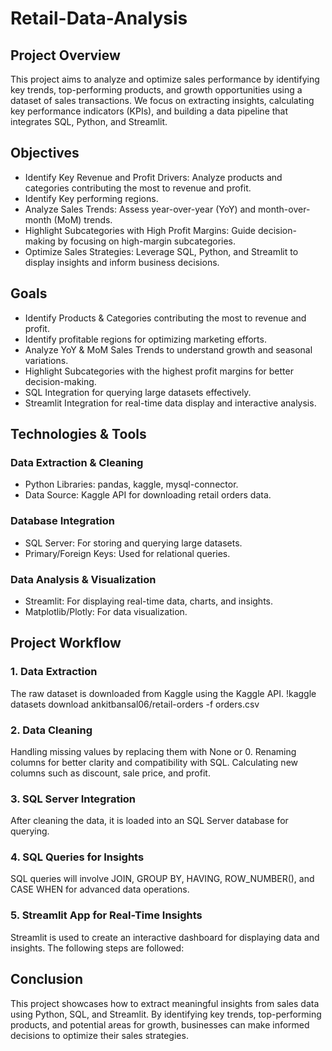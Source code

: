 # Retail-Data-Analysis

## Project Overview
This project aims to analyze and optimize sales performance by identifying key trends, top-performing products, and growth opportunities using a dataset of sales transactions. We focus on extracting insights, calculating key performance indicators (KPIs), and building a data pipeline that integrates SQL, Python, and Streamlit.
## Objectives
- Identify Key Revenue and Profit Drivers: Analyze products and categories contributing the most to revenue and profit.
- Identify Key performing regions.
- Analyze Sales Trends: Assess year-over-year (YoY) and month-over-month (MoM) trends.
- Highlight Subcategories with High Profit Margins: Guide decision-making by focusing on high-margin subcategories.
- Optimize Sales Strategies: Leverage SQL, Python, and Streamlit to display insights and inform business decisions.
## Goals
- Identify Products & Categories contributing the most to revenue and profit.
- Identify profitable regions for optimizing marketing efforts.
- Analyze YoY & MoM Sales Trends to understand growth and seasonal variations.
- Highlight Subcategories with the highest profit margins for better decision-making.
- SQL Integration for querying large datasets effectively.
- Streamlit Integration for real-time data display and interactive analysis.
## Technologies & Tools
### Data Extraction & Cleaning
- Python Libraries: pandas, kaggle, mysql-connector.
- Data Source: Kaggle API for downloading retail orders data.
### Database Integration
- SQL Server: For storing and querying large datasets.
- Primary/Foreign Keys: Used for relational queries.
### Data Analysis & Visualization
- Streamlit: For displaying real-time data, charts, and insights.
- Matplotlib/Plotly: For data visualization.
## Project Workflow
### 1. Data Extraction
The raw dataset is downloaded from Kaggle using the Kaggle API.
!kaggle datasets download ankitbansal06/retail-orders -f orders.csv
### 2. Data Cleaning
Handling missing values by replacing them with None or 0.
Renaming columns for better clarity and compatibility with SQL.
Calculating new columns such as discount, sale price, and profit.
### 3. SQL Server Integration
After cleaning the data, it is loaded into an SQL Server database for querying.
### 4. SQL Queries for Insights
SQL queries will involve JOIN, GROUP BY, HAVING, ROW_NUMBER(), and CASE WHEN for advanced data operations.
### 5. Streamlit App for Real-Time Insights
Streamlit is used to create an interactive dashboard for displaying data and insights. The following steps are followed:
## Conclusion
This project showcases how to extract meaningful insights from sales data using Python, SQL, and Streamlit. By identifying key trends, top-performing products, and potential areas for growth, businesses can make informed decisions to optimize their sales strategies.
